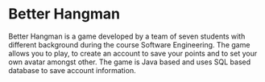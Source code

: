 # Better Hangman

Better Hangman is a game developed by a team of seven students with 
different background during the course Software Engineering. The game allows 
you to play, to create an account to save your points and to set your own 
avatar amongst other. The game is Java based and uses SQL based database to 
save account information. 

